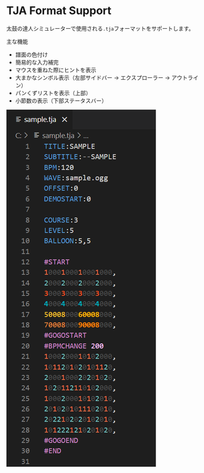 # TJA Format Support

太鼓の達人シミュレーターで使用される`.tja`フォーマットをサポートします。

主な機能
- 譜面の色付け
- 簡易的な入力補完
- マウスを重ねた際にヒントを表示
- 大まかなシンボル表示（左部サイドバー → エクスプローラー → アウトライン）
- パンくずリストを表示（上部）
- 小節数の表示（下部ステータスバー）

![sample](/images/sample.png)